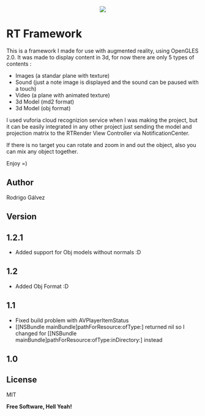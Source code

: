 <p align="center" ><img src="https://raw.github.com/Bakuf/RTFramework/master/blade_rtframework.gif"></p>

# RT Framework

This is a framework I made for use with augmented reality, using OpenGLES 2.0. It was made to display content in 3d, for now there are only 5 types of contents :

 - Images (a standar plane with texture)
 - Sound (just a note image is displayed and the sound can be paused with a touch)
 - Video (a plane with animated texture)
 - 3d Model (md2 format)
 - 3d Model (obj format)

I used vuforia cloud recognizion service when I was making the project, but it can be easily integrated in any other project just sending the model and projection matrix to the RTRender View Controller via NotificationCenter.

If there is no target you can rotate and zoom in and out the object, also you can mix any object together.

Enjoy =)

Author
----
Rodrigo Gálvez

Version
----

1.2.1
----

- Added support for Obj models without normals :D


1.2
----

- Added Obj Format :D

1.1
----

- Fixed build problem with AVPlayerItemStatus
- [[NSBundle mainBundle]pathForResource:ofType:] returned nil so I changed for [[NSBundle mainBundle]pathForResource:ofType:inDirectory:] instead


1.0
----


License
----

MIT


**Free Software, Hell Yeah!**

